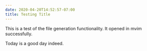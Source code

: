 ```yaml
---
date: 2020-04-20T14:52:57-07:00
title: Testing Title
---
```


This is a test of the file generation functionality. It opened in mvim
successfully.

Today is a good day indeed.
